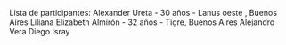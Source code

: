 Lista de participantes:
Alexander Ureta - 30 años - Lanus oeste , Buenos Aires
Liliana Elizabeth Almirón - 32 años - Tigre, Buenos Aires
Alejandro Vera
Diego Isray